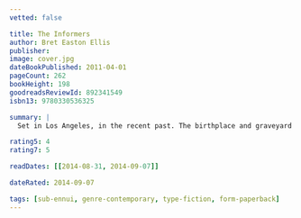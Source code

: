 ```yaml
---
vetted: false

title: The Informers
author: Bret Easton Ellis
publisher:
image: cover.jpg
dateBookPublished: 2011-04-01
pageCount: 262
bookHeight: 198
goodreadsReviewId: 892341549
isbn13: 9780330536325

summary: |
  Set in Los Angeles, in the recent past. The birthplace and graveyard of American myths and dreams, the city harbours a group of people trapped between the beauty of their surroundings and their own moral impoverishment. This novel is a chronicle of their voices.

rating5: 4
rating7: 5

readDates: [[2014-08-31, 2014-09-07]]

dateRated: 2014-09-07

tags: [sub-ennui, genre-contemporary, type-fiction, form-paperback]
---
```

